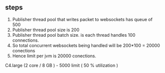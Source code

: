 ## steps
1. Publisher thread pool that writes packet to websockets has queue of 500
2. Publisher thread pool size is 200
3. Publisher thread pool batch size. is each thread handles 100 connections.
4. So total concurrent websockets being handled will be 200*100 = 20000 conections
5. Hence limit per jvm is 20000 conections.

C4.large (2 core / 8 GB ) - 5000 limit ( 50 % utilization )